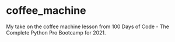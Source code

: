 # coffee_machine
My take on the coffee machine lesson from 100 Days of Code - The Complete Python Pro Bootcamp for 2021.
